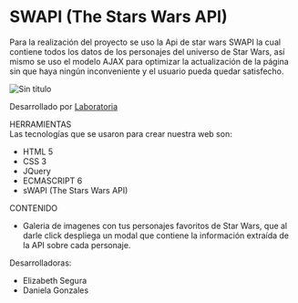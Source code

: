 # SWAPI (The Stars Wars API)
 
Para la realización del proyecto se uso la Api de star wars SWAPI la cual contiene todos los datos de los personajes del universo de Star Wars, así mismo se uso el modelo AJAX para optimizar la actualización de la página sin que haya ningún inconveniente y el usuario pueda quedar satisfecho.

![Sin titulo](https://user-images.githubusercontent.com/32286663/36440425-aaf9af6e-163d-11e8-984c-4f9584a6a8c7.png)

Desarrollado por  [Laboratoria](http://www.laboratoria.la/ "titulo")


HERRAMIENTAS  
Las tecnologías que se usaron para crear nuestra web son:
- HTML 5
- CSS 3
- JQuery
- ECMASCRIPT 6
- sWAPI (The Stars Wars API)

CONTENIDO  
- Galeria de imagenes con tus personajes favoritos de Star Wars, que al darle click despliega un modal que contiene la información extraída de la API sobre cada personaje.

Desarrolladoras: 
- Elizabeth Segura
- Daniela Gonzales






  







